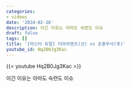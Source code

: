 ```yaml
---
categories:
- videos
date: '2024-02-16'
description: 이긴 이유는 아마도 숙련도 이슈
draft: false
tags: []
title: '[마스터 듀얼] 티아라멘츠(선) vs 초중무사(후)'
youtube_id: Hq2B0Jg3Kac
---
```



{{< youtube Hq2B0Jg3Kac >}}

이긴 이유는 아마도 숙련도 이슈